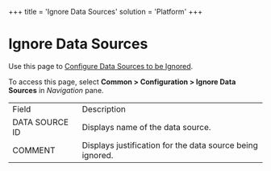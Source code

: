 +++
title = 'Ignore Data Sources'
solution = 'Platform'
+++

# Ignore Data Sources

<div class="use">

Use this page to [Configure Data Sources to be
Ignored](Configure_Data_Sources_to_be_Ignored.htm).

</div>

To access this page, select <span style="font-weight: bold;">Common \>
Configuration \> Ignore Data Sources</span> in
<span style="font-style: italic;">Navigation</span>
pane.

|                |                                                           |
| -------------- | --------------------------------------------------------- |
| Field          | Description                                               |
| DATA SOURCE ID | Displays name of the data source.                         |
| COMMENT        | Displays justification for the data source being ignored. |
